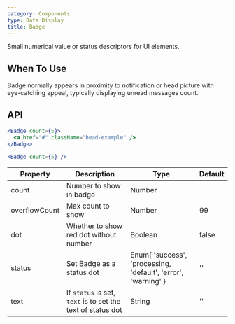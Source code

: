 ```yaml
---
category: Components
type: Data Display
title: Badge
---
```


Small numerical value or status descriptors for UI elements.

## When To Use

Badge normally appears in proximity to notification or head picture with eye-catching appeal, typically displaying unread messages count.

## API

```jsx
<Badge count={5}>
  <a href="#" className="head-example" />
</Badge>
```


```jsx
<Badge count={5} />
```

| Property       | Description             | Type       | Default |
|----------------|-------------------------|------------|---------|
| count          | Number to show in badge | Number     |         |
| overflowCount  | Max count to show       | Number     | 99      |
| dot            | Whether to show red dot without number | Boolean | false  |
| status         | Set Badge as a status dot | Enum{ 'success', 'processing, 'default', 'error', 'warning' } | '' |
| text           | If `status` is set, `text` is to set the text of status dot | String | '' |
